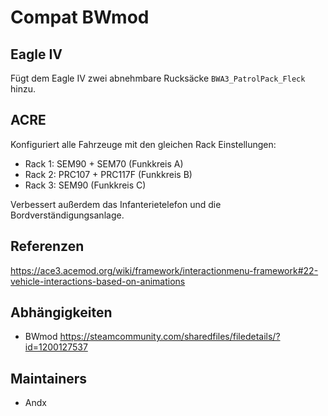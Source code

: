 # Compat BWmod

## Eagle IV

Fügt dem Eagle IV zwei abnehmbare Rucksäcke `BWA3_PatrolPack_Fleck` hinzu.

## ACRE

Konfiguriert alle Fahrzeuge mit den gleichen Rack Einstellungen:

- Rack 1: SEM90 + SEM70 (Funkkreis A)
- Rack 2: PRC107 + PRC117F (Funkkreis B)
- Rack 3: SEM90 (Funkkreis C)

Verbessert außerdem das Infanterietelefon und die Bordverständigungsanlage.

## Referenzen

<https://ace3.acemod.org/wiki/framework/interactionmenu-framework#22-vehicle-interactions-based-on-animations>

## Abhängigkeiten

- BWmod <https://steamcommunity.com/sharedfiles/filedetails/?id=1200127537>

## Maintainers

- Andx
